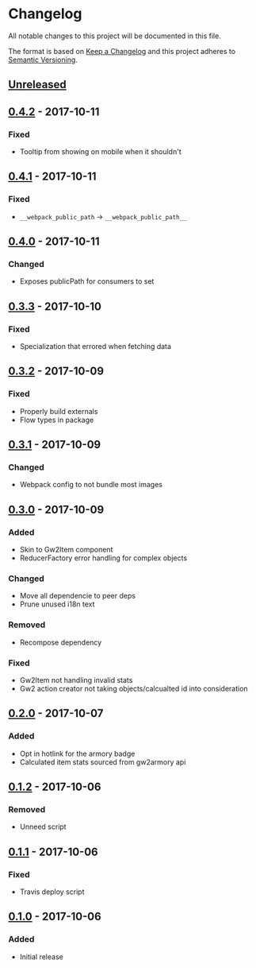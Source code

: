 # Changelog

All notable changes to this project will be documented in this file.

The format is based on [Keep a Changelog](http://keepachangelog.com/)
and this project adheres to [Semantic Versioning](http://semver.org/).

## [Unreleased][]

## [0.4.2][] - 2017-10-11
### Fixed
- Tooltip from showing on mobile when it shouldn't

## [0.4.1][] - 2017-10-11
### Fixed
- `__webpack_public_path` -> `__webpack_public_path__`

## [0.4.0][] - 2017-10-11
### Changed
- Exposes publicPath for consumers to set

## [0.3.3][] - 2017-10-10
### Fixed
- Specialization that errored when fetching data

## [0.3.2][] - 2017-10-09
### Fixed
- Properly build externals
- Flow types in package

## [0.3.1][] - 2017-10-09
### Changed
- Webpack config to not bundle most images

## [0.3.0][] - 2017-10-09
### Added
- Skin to Gw2Item component
- ReducerFactory error handling for complex objects

### Changed
- Move all dependencie to peer deps
- Prune unused i18n text

### Removed
- Recompose dependency

### Fixed
- Gw2Item not handling invalid stats
- Gw2 action creator not taking objects/calcualted id into consideration

## [0.2.0][] - 2017-10-07
### Added
- Opt in hotlink for the armory badge
- Calculated item stats sourced from gw2armory api

## [0.1.2][] - 2017-10-06
### Removed
- Unneed script

## [0.1.1][] - 2017-10-06
### Fixed
- Travis deploy script

## [0.1.0][] - 2017-10-06
### Added
- Initial release


[Unreleased]: https://github.com/madou/armory-component-ui/compare/v0.4.2...HEAD
[0.4.2]: https://github.com/madou/armory-component-ui/compare/v0.4.1...v0.4.2
[0.4.1]: https://github.com/madou/armory-component-ui/compare/v0.4.0...v0.4.1
[0.4.0]: https://github.com/madou/armory-component-ui/compare/v0.3.3...v0.4.0
[0.3.3]: https://github.com/madou/armory-component-ui/compare/v0.3.2...v0.3.3
[0.3.2]: https://github.com/madou/armory-component-ui/compare/v0.3.1...v0.3.2
[0.3.1]: https://github.com/madou/armory-component-ui/compare/v0.3.0...v0.3.1
[0.3.0]: https://github.com/madou/armory-component-ui/compare/v0.2.0...v0.3.0
[0.2.0]: https://github.com/madou/armory-component-ui/compare/v0.1.2...v0.2.0
[0.1.2]: https://github.com/madou/armory-component-ui/compare/v0.1.1...v0.1.2
[0.1.1]: https://github.com/madou/armory-component-ui/compare/v0.1.0...v0.1.1
[0.1.0]: https://github.com/madou/armory-component-ui/tree/v0.1.0
